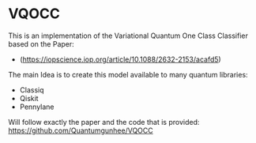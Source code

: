 # VQOCC
This is an implementation of the Variational Quantum One Class Classifier based on the Paper:
* (https://iopscience.iop.org/article/10.1088/2632-2153/acafd5)

The main Idea is to create this model available to many quantum libraries:
* Classiq
* Qiskit
* Pennylane

Will follow exactly the paper and the code that is provided: https://github.com/Quantumgunhee/VQOCC
